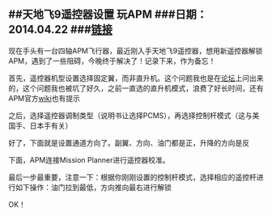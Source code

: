 ##天地飞9遥控器设置 玩APM
###日期：2014.04.22
###[链接](http://1.sukai.sinaapp.com/?p=91)
----
现在手头有一台四轴APM飞行器，最近刚入手天地飞9遥控器，想用新遥控器解锁APM，遇到了一些阻碍，今晚终于解决了！记录下来，作为备忘！

首先，遥控器机型设置选择固定翼，而非直升机。这个问题我也是在[论坛](http://bbs.5imx.com/bbs/forum.php?mod=viewthread&tid=923821&extra=page%3D1)上问出来的，这个问题我也被坑了好久，之前一直选的直升机模式，浪费了好长时间，还有APM官方[wiki](https://code.google.com/p/arducopter/wiki/AC2_First?wl=zh-Hans)也有提示

之后，选择遥控器调制类型（说明书让选择PCMS），再选择控制杆模式（这与美国手、日本手有关）

好了，下面就是设置通道方向了。副翼、方向、油门都是正，升降的方向是反

下面，APM连接Mission Planner进行遥控器校准。

最后一步最重要，注意一下：根据你刚刚设置的控制杆模式，选择相应的遥控杆进行如下操作：油门拉到最低，方向推向最右进行解锁

OK！

